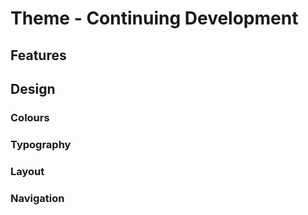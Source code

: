 # Theme - Continuing Development

## Features

## Design

### Colours

### Typography

### Layout

### Navigation


